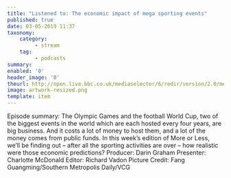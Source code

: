 ```yaml
---
title: "Listened to: The economic impact of mega sporting events"
published: true
date: 03-05-2019 11:37
taxonomy:
    category:
         - stream
    tag:
         - podcasts
summary:
enabled: '0'
header_image: '0'
theurl: http://open.live.bbc.co.uk/mediaselector/6/redir/version/2.0/mediaset/audio-nondrm-download/proto/http/vpid/p076wwt7.mp3
image: artwork-resized.png
template: item
---
```

 
Episode summary: The Olympic Games and the football World Cup, two of the biggest events in the world which are each hosted every four years, are big business. And it costs a lot of money to host them, and a lot of the money comes from public funds. In this week’s edition of More or Less, we’ll be finding out – after all the sporting activities are over – how realistic were those economic predictions? Producer: Darin Graham Presenter: Charlotte McDonald Editor: Richard Vadon Picture Credit: Fang Guangming/Southern Metropolis Daily/VCG
